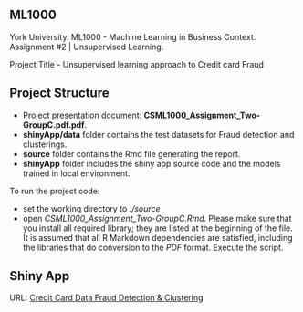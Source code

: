 ## ML1000
York University. ML1000 - Machine Learning in Business Context. Assignment #2 | Unsupervised Learning.

Project Title - Unsupervised learning approach to Credit card Fraud

## Project Structure

* Project presentation document: **CSML1000_Assignment_Two-GroupC.pdf.pdf**.  
* **shinyApp/data** folder contains the test datasets for Fraud detection and clusterings.
* **source** folder contains the Rmd file generating the report.
* **shinyApp** folder includes the shiny app source code and the models trained in local environment.

To run the project code:

* set the working directory to *./source*
* open *CSML1000_Assignment_Two-GroupC.Rmd*. Please make sure that you install all required library; they are listed at the beginning of the file. It is assumed that all R Markdown dependencies are satisfied, including the libraries that do conversion to the *PDF* format. Execute the script.


## Shiny App
URL: [Credit Card Data Fraud Detection & Clustering](https://ml-lab.shinyapps.io/creditCardDataClustering/)
